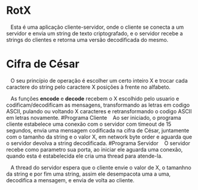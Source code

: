 # RotX
&nbsp;&nbsp;&nbsp;Esta é uma aplicação cliente-servidor, onde o cliente se conecta a um servidor e envia um string de texto criptografado, e o servidor recebe a strings do clientes e retorna uma versão decodificada do mesmo.
# Cifra de César
&nbsp;&nbsp;&nbsp;O seu princípio de operação é escolher um certo inteiro X e trocar cada caractere do string pelo caractere X posições à frente no alfabeto.

&nbsp;&nbsp;&nbsp;As funções **encode** e **decode** recebem o X escolhido pelo usuario e codificam/decodificam as mensagens, transformando as letras em codigo ASCII, pulando ou voltando X caracteres e retransformando o codigo ASCII em letras novamente.
#Programa Cliente
&nbsp;&nbsp;&nbsp;Ao ser iniciado, o programa cliente estabelece uma conexão com o servidor com timeout de 15 segundos, envia uma mensagem codificada na cifra de César, juntamente com o tamanho da string e o valor X, em network byte order e aguarda que o servidor devolva a string decodificada.
#Programa Servidor
&nbsp;&nbsp;&nbsp;O servidor recebe como parametro sua porta, ao iniciar ele aguarda uma conexão, quando esta é estabelecida ele cria uma thread para atende-la.

&nbsp;&nbsp;&nbsp;A thread do servidor espera que o cliente envie o valor de X, o tamanhno da string e por fim uma string, assim ele desempacota uma a uma, decodifica a mensagem, e envia de volta ao cliente.
